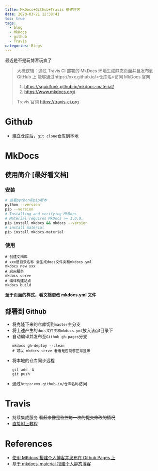 ```yaml
---
title: MkDocs+Github+Travis 搭建博客
date: 2020-03-21 12:38:41
toc: true
tags: 
  - blog
  - MkDocs
  - github
  - Travis
categories: Blogs
---
```


最近是不是玩博客玩疯了

> 大概逻辑：通过 Travis CI 部署的 MkDocs 环境生成静态页面并且发布到 GitHub 上
> 能够通过https://xxx.github.io/<仓库名>访问
> MkDocs 官网
> 1. https://squidfunk.github.io/mkdocs-material/
> 2. https://www.mkdocs.org/
> 
> Travis 官网 https://travis-ci.org

<!-- more -->

# Github

- 建立仓库后，`git clone`仓库到本地

# MkDocs

## 使用简介 [最好看文档]

### 安装

```bash
# 查看python和pip版本
python --version
pip --version
# Installing and verifying MkDocs 
# Material requires MkDocs >= 1.0.0.
pip install mkdocs && mkdocs --version
# install material
pip install mkdocs-material
```

### 使用

```git
# 创建文档库
# xxx是目录名称 会生成docs文件夹和mkdocs.yml
mkdocs new xxx
# 启用服务
mkdocs serve
# 编译构建站点
mkdocs build 
```

**至于页面的样式，看文档更改 mkdocs.yml 文件**

## 部署到 Github

- 将克隆下来的仓库切到`master`主分支
- 将上述产生的`docs文件夹和mkdocs.yml`放入该git目录下
- 自动编译并发布至`Github gh-pages`分支
  ```git
  mkdocs gh-deploy --clean
  # 可以 mkdocs serve 看看是否能够正常显示
  ```
- 将本地的仓库同步远程
  ```git
  git add -A
  git push
  ```
- 通过`https:xxx.github.io/仓库名称`访问

# Travis 

- 持续集成服务 ~~看起来像是监控每一次的提交修改的情况~~
- [直接附上教程](https://flc.io/more/github-travis-mkdocs-document/)

# References

- [使用 MKdocs 搭建个人博客并发布在 Github Pages 上](https://www.jianshu.com/p/b07dc1fd4f9e)
- [基于 mkdocs-material 搭建个人静态博客](https://cloud.tencent.com/developer/article/1468110)